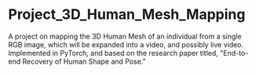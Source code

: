 # Project_3D_Human_Mesh_Mapping
A project on mapping the 3D Human Mesh of an individual from a single RGB image, which will be expanded into a video, and possibly live video. Implemented in PyTorch, and based on the research paper titled, "End-to-end Recovery of Human Shape and Pose." 

